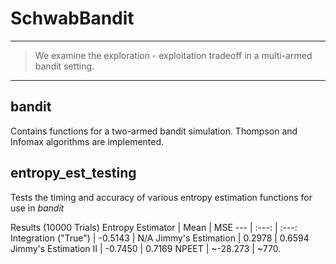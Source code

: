 # SchwabBandit

---
> We examine the exploration - exploitation tradeoff in a multi-armed bandit setting.
---
## bandit
Contains functions for a two-armed bandit simulation. Thompson and Infomax algorithms are implemented.


## entropy\_est\_testing
Tests the timing and accuracy of various entropy estimation functions for use in *bandit*

Results (10000 Trials)
Entropy Estimator	| Mean		| MSE
---			| :---:		| :---:
Integration ("True")	| -0.5143	| N/A
Jimmy's Estimation	| 0.2978	| 0.6594
Jimmy's Estimation II	| -0.7450	| 0.7169
NPEET			| ~-28.273	| ~770.
